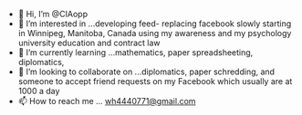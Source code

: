 - 👋 Hi, I’m @CIAopp
- 👀 I’m interested in ...developing feed- replacing facebook slowly starting in Winnipeg, Manitoba, Canada using my awareness and my psychology university education and contract law
- 🌱 I’m currently learning ...mathematics, paper spreadsheeting, diplomatics, 
- 💞️ I’m looking to collaborate on ...diplomatics, paper schredding, and someone to accept friend requests on my Facebook which usually are at 1000 a day
- 📫 How to reach me ... wh4440771@gmail.com

<!---
CIAopp/CIAopp is a ✨ special ✨ repository because its `README.md` (this file) appears on your GitHub profile.
You can click the Preview link to take a look at your changes.
--->
